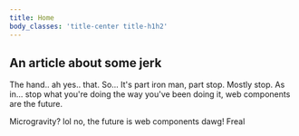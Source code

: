 ```yaml
---
title: Home
body_classes: 'title-center title-h1h2'
---
```


<grid-plate layout="1-1" responsive-size="xl" style="width: 100%;"><h2 slot="col-1">An article about some jerk</h2>


<p slot="col-1">The hand.. ah yes.. that. So... It's part iron man, part stop. Mostly stop. As in... stop what you're doing the way you've been doing it, web components are the future.</p>


<self-check style="width: 50%;" title="The future is in space" question="Microgravity" image="https://images-assets.nasa.gov/image/0000485/0000485~thumb.jpg" schema-resource-id="#8dd6cb15-7711-4d5d-721b" accent-color="cyan" resource="#8dd6cb15-7711-4d5d-721b" prefix="oer:http://oerschema.org/ schema:http://schema.org/ dc:http://purl.org/dc/terms/ foaf:http://xmlns.com/foaf/0.1/ cc:http://creativecommons.org/ns# bib:http://bib.schema.org " slot="col-2" alt="">  <span slot="question">Microgravity? lol no, the future is web components dawg!</span>
  <span>Freal</span>
</self-check>

<meme-maker image-url="https://btopro.com/files/headshot.jpg" top-text="ugh" bottom-text="this guy" slot="col-1" style="width: 50%;"></meme-maker>

</grid-plate>
